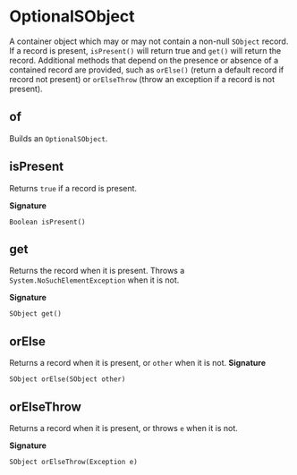 # OptionalSObject

A container object which may or may not contain a non-null `SObject` record. If a record is present, `isPresent()` will return true and `get()` will return the record. Additional methods that depend on the presence or absence of a contained record are provided, such as `orElse()` (return a default record if record not present) or `orElseThrow` (throw an exception if a record is not present).

## of

Builds an `OptionalSObject`.

## isPresent

Returns `true` if a record is present.

**Signature**
```
Boolean isPresent()
```

## get

Returns the record when it is present. Throws a `System.NoSuchElementException` when it is not.

**Signature**
```
SObject get()
```

## orElse

Returns a record when it is present, or `other` when it is not.
**Signature**
```
SObject orElse(SObject other)
```

## orElseThrow

Returns a record when it is present, or throws `e` when it is not.

**Signature**
```
SObject orElseThrow(Exception e)
```


